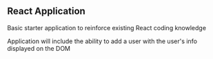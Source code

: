 ## React Application

Basic starter application to reinforce existing React coding knowledge

Application will include the ability to add a user with the user's info
displayed on the DOM
